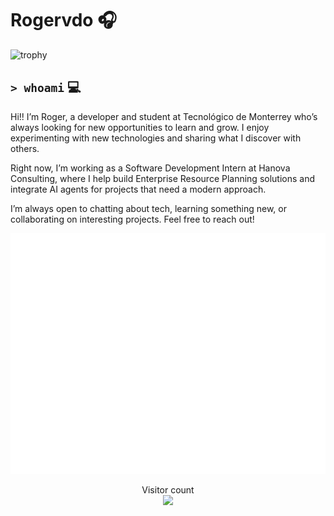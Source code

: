 # Rogervdo 🎧
![trophy](https://github-profile-trophy.vercel.app/?username=rogervdo&theme=onedark)

`> whoami` 💻
---
Hi!! I’m Roger, a developer and student at Tecnológico de Monterrey who’s always looking for new opportunities to learn and grow. I enjoy experimenting with new technologies and sharing what I discover with others.

Right now, I’m working as a Software Development Intern at Hanova Consulting, where I help build Enterprise Resource Planning solutions and integrate AI agents for projects that need a modern approach.

I’m always open to chatting about tech, learning something new, or collaborating on interesting projects. Feel free to reach out!



![Metrics](https://github.com/rogervdo/rogervdo/blob/main/github-metrics.svg)


<p align="center"> 
  Visitor count<br>
  <img src="https://profile-counter.glitch.me/rogervdo/count.svg" />
</p>
